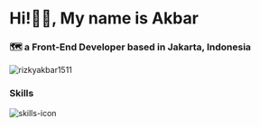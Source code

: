 <h1>Hi!👋😄, My name is Akbar</h1>
<h3>🗺️ a Front-End Developer based in Jakarta, Indonesia</h3>

<p align="left"> <img src="https://komarev.com/ghpvc/?username=rizkyakbar1511&label=Profile%20views&color=0e75b6&style=flat" alt="rizkyakbar1511" /> </p>

<h3 align="left">Skills</h3>
<img src="https://skillicons.dev/icons?i=html,css,sass,react,typescript,nodejs&theme=dark" alt="skills-icon" />
